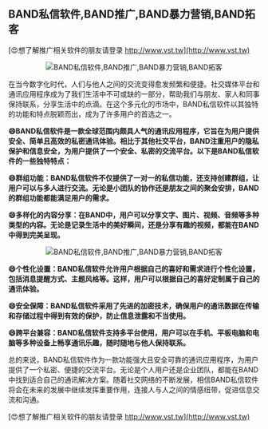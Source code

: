## **BAND私信软件,BAND推广,BAND暴力营销,BAND拓客**

[😍想了解推广相关软件的朋友请登录 http://www.vst.tw](http://www.vst.tw)

 <center><img src="https://vst.tw/MP4/tuiguang/png/7.png" alt="BAND私信软件,BAND推广,BAND暴力营销,BAND拓客"></center>

在当今数字化时代，人们与他人之间的交流变得愈发频繁和便捷。社交媒体平台和通讯应用程序成为了我们生活中不可或缺的一部分，帮助我们与朋友、家人和同事保持联系，分享生活中的点滴。在这个多元化的市场中，BAND私信软件以其独特的功能和特点脱颖而出，成为了许多用户的首选之一。

**😄BAND私信软件是一款全球范围内颇具人气的通讯应用程序，它旨在为用户提供安全、简单且高效的私密通讯体验。相比于其他社交平台，BAND注重用户的隐私保护和信息安全，为用户提供了一个安全、私密的交流平台。以下是BAND私信软件的一些独特特点：**

**😄群组功能：BAND私信软件不仅提供了一对一的私信功能，还支持创建群组，让用户可以与多人进行交流。无论是小团队的协作还是朋友之间的聚会安排，BAND的群组功能都能满足用户的需求。**

**😄多样化的内容分享：在BAND中，用户可以分享文字、图片、视频、音频等多种类型的内容。无论是记录生活中的美好瞬间，还是分享有趣的视频，都能在BAND中得到完美呈现。**

 <center><img src="https://vst.tw/MP4/tuiguang/png/4.png" alt="BAND私信软件,BAND推广,BAND暴力营销,BAND拓客"></center>

**😄个性化设置：BAND私信软件允许用户根据自己的喜好和需求进行个性化设置，包括消息提醒方式、主题风格等。这样，用户可以根据自己的喜好定制属于自己的通讯体验。**

**😄安全保障：BAND私信软件采用了先进的加密技术，确保用户的通讯数据在传输和存储过程中得到有效的保护，防止信息泄露和不当使用。**

**😄跨平台兼容：BAND私信软件支持多平台使用，用户可以在手机、平板电脑和电脑等多种设备上畅享通讯乐趣，随时随地与他人保持联系。**

总的来说，BAND私信软件作为一款功能强大且安全可靠的通讯应用程序，为用户提供了一个私密、便捷的交流平台。无论是个人用户还是企业团队，都能在BAND中找到适合自己的通讯解决方案。随着社交网络的不断发展，相信BAND私信软件将会在未来的发展中继续发挥重要作用，连接人与人之间的情感纽带，促进信息交流和沟通。

[😍想了解推广相关软件的朋友请登录 http://www.vst.tw](http://www.vst.tw)



